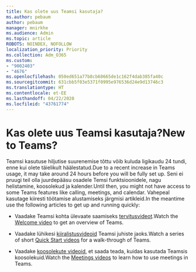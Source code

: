 ```yaml
---
title: Kas olete uus Teamsi kasutaja?
ms.author: pebaum
author: pebaum
manager: mnirkhe
ms.audience: Admin
ms.topic: article
ROBOTS: NOINDEX, NOFOLLOW
localization_priority: Priority
ms.collection: Adm_O365
ms.custom:
- "9002403"
- "4676"
ms.openlocfilehash: 050ed651a77b8cb68665de1c162f4dab385fa40c
ms.sourcegitcommit: 631cbb5f03e5371f0995e976536d24e9d13746c3
ms.translationtype: HT
ms.contentlocale: et-EE
ms.lasthandoff: 04/22/2020
ms.locfileid: "43761774"
---
```

# <a name="new-to-teams"></a><span data-ttu-id="f1d83-102">Kas olete uus Teamsi kasutaja?</span><span class="sxs-lookup"><span data-stu-id="f1d83-102">New to Teams?</span></span>

<span data-ttu-id="f1d83-103">Teamsi kasutuse hiljutise suurenemise tõttu võib kuluda ligikaudu 24 tundi, enne kui olete täielikult häälestatud.</span><span class="sxs-lookup"><span data-stu-id="f1d83-103">Due to a recent increase in Teams usage, it may take around 24 hours before you will be fully set up.</span></span> <span data-ttu-id="f1d83-104">Seni ei pruugi teil olla juurdepääsu osadele Temsi funktsioonidele, nagu helistamine, koosolekud ja kalender.</span><span class="sxs-lookup"><span data-stu-id="f1d83-104">Until then, you might not have access to some Teams features like calling, meetings, and calendar.</span></span> <span data-ttu-id="f1d83-105">Vahepeal kasutage kiiresti töötamise alustamiseks järgmisi artikleid.</span><span class="sxs-lookup"><span data-stu-id="f1d83-105">In the meantime use the following articles to get up and running quickly:</span></span> 

- <span data-ttu-id="f1d83-106">Vaadake Teamsi kohta ülevaate saamiseks [tervitusvideot](https://support.office.com/article/welcome-to-microsoft-teams-b98d533f-118e-4bae-bf44-3df2470c2b12).</span><span class="sxs-lookup"><span data-stu-id="f1d83-106">Watch the [Welcome video](https://support.office.com/article/welcome-to-microsoft-teams-b98d533f-118e-4bae-bf44-3df2470c2b12) to get an overview of Teams.</span></span>

- <span data-ttu-id="f1d83-107">Vaadake lühikesi [kiiralistusvideoid](https://support.office.com/article/video-what-is-microsoft-teams-422bf3aa-9ae8-46f1-83a2-e65720e1a34d) Teamsi juhiste jaoks.</span><span class="sxs-lookup"><span data-stu-id="f1d83-107">Watch a series of short [Quick Start videos](https://support.office.com/article/video-what-is-microsoft-teams-422bf3aa-9ae8-46f1-83a2-e65720e1a34d) for a walk-through of Teams.</span></span>

- <span data-ttu-id="f1d83-108">Vaadake [koosolekute videoid](https://support.office.com/article/join-a-teams-meeting-078e9868-f1aa-4414-8bb9-ee88e9236ee4), et saada teada, kuidas kasutada Teamsis koosolekuid.</span><span class="sxs-lookup"><span data-stu-id="f1d83-108">Watch the [Meetings videos](https://support.office.com/article/join-a-teams-meeting-078e9868-f1aa-4414-8bb9-ee88e9236ee4) to learn how to use meetings in Teams.</span></span>
